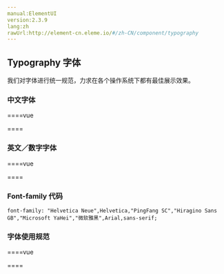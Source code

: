 ```yaml
---
manual:ElementUI
version:2.3.9
lang:zh
rawUrl:http://element-cn.eleme.io/#/zh-CN/component/typography
---
```



##  Typography 字体<a name="typography-zi-ti"></a>


我们对字体进行统一规范，力求在各个操作系统下都有最佳展示效果。


###  中文字体<a name="zhong-wen-zi-ti"></a>

====vue

<template>
<div>
  <div class='block' style='font-family:PingFang SC'>
    <span>font-family:PingFang SC</span>
   	<div>
    	字体效果  
  	</div>
  </div>
  <div class='block' style='font-family:Hiragino Sans GB'>
    <span>font-family:Hiragino Sans GB</span>
   	<div>
    	字体效果  
  	</div>

  </div>
  <div class='block' style='font-family:Microsoft YaHei'>
    <span>font-family:Microsoft YaHei</span>
    <div>
    	字体效果  
  	</div>
  </div>
</div>
</template>

<style>
  
.block {
  color:#606266;
  width:20rem;
  height:5rem;
  line-height:1.6rem;
  padding:1rem 1rem;
  border: 1px solid lightgrey;
  margin:.5rem 0;
}

.block > div{
  color:#303133
}
  
</style>


====



###  英文／数字字体<a name="ying-wen-shu-zi-zi-ti"></a>


====vue

<template>
<div>
  <div class='block' style='font-family:Helvetica Neue'>
    <span>font-family:Helvetica Neue</span>
   	<div>
    	字体效果  
  	</div>
  </div>
  <div class='block' style='font-family:Helvetica'>
    <span>font-family:Helvetica</span>
   	<div>
    	字体效果  
  	</div>

  </div>
  <div class='block' style='font-family:Arial'>
    <span>font-family:Arial</span>
    <div>
    	字体效果  
  	</div>
  </div>
</div>
</template>

<style> 

.block {
  color:#606266;
  width:20rem;
  height:5rem;
  line-height:1.6rem;
  padding:1rem 1rem;
  border: 1px solid lightgrey;
  margin:.5rem 0;
}

.block > div{
  color:#303133
}

</style>


====



###  Font-family 代码<a name="font-family-dai-ma"></a>

```
font-family: "Helvetica Neue",Helvetica,"PingFang SC","Hiragino Sans GB","Microsoft YaHei","微软雅黑",Arial,sans-serif;

```

###  字体使用规范<a name="zi-ti-shi-yong-gui-fan"></a>

====vue

<template>
<div>
  <div class='block' style='font-size:20px'>
    <span>20px Extra large</span>
   	<div>
    	主标题  
  	</div>
  </div>
  <div class='block' style='font-size:18px'>
    <span>18px Extra large</span>
   	<div>
    	标题  
  	</div>
  </div>
  <div class='block' style='font-size:16px'>
    <span>16px Extra large</span>
   	<div>
    	小标题  
  	</div>
  </div>
  <div class='block' style='font-size:14px'>
    <span>14px Extra large</span>
   	<div>
    	正文  
  	</div>
  </div>
  <div class='block' style='font-size:13px'>
    <span>13px Extra large</span>
   	<div>
    	正文 (小) 
  	</div>
  </div>
  <div class='block' style='font-size:12px'>
    <span>12px Extra large</span>
   	<div>
    	辅助文字  
  	</div>
  </div>


</div>
</template>

<style>
  
.block {
  font-family: "Helvetica Neue",Helvetica,"PingFang SC","Hiragino Sans GB","Microsoft YaHei","微软雅黑",Arial,sans-serif;
  color:#606266;
  width:20rem;
  height:5rem;
  line-height:1.6rem;
  padding:1rem 1rem;
  border: 1px solid lightgrey;
  margin:.5rem 0;
}

.block > div{
  color:#303133
}
  
</style>


==== 


